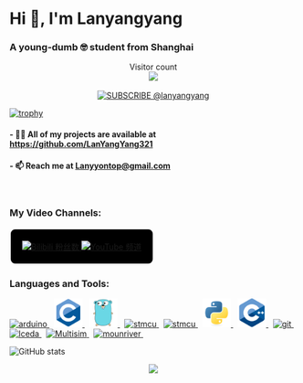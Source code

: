 # Hi 👋, I'm Lanyangyang

### A young-dumb 🤓 student from Shanghai
<p align="center"> 
  Visitor count<br>
  <img src="https://profile-counter.glitch.me/Lanyangyang321/count.svg" />
</p>
<p align="center">
  <a href="https://space.bilibili.com/1084866085">
    <img src="https://img.shields.io/badge/%20-lightgray?style=for-the-badge&label=SUBSCRIBE%20%40lanyangyang" alt="SUBSCRIBE @lanyangyang" />
  </a>
</p>

[![trophy](https://github-profile-trophy.vercel.app/?username=WafflesExploits&theme=algolia)](https://github.com/ryo-ma/github-profile-trophy)


#### - 👨‍💻 All of my projects are available at https://github.com/LanYangYang321
#### - 📫 Reach me at **Lanyyontop@gmail.com**  


</br>
<h3 align="left">My Video Channels:</h3>

<div align="left" style="background-color: black; padding: 20px; border: 2px solid white; border-radius: 10px; display: inline-block;">

  <a align="left" href="https://space.bilibili.com/1084866085" target="_blank">
    <img src="https://img.shields.io/badge/dynamic/json?style=for-the-badge&color=blue&label=BiliBili&labelColor=white&query=$.data.follower&url=https://api.bilibili.com/x/relation/stat?vmid=1084866085&logo=bilibili" alt="Bilibili 粉丝数">
  </a>

  <a align="left" href="https://www.youtube.com/@lyyontop" target="_blank">
    <img src="https://img.shields.io/badge/YouTube-white?style=for-the-badge&logo=youtube&logoColor=FF0000" alt="YouTube 频道">
  </a>

</div>




<p align="left">
  
</p>

<h3 align="left">Languages and Tools:</h3>
<p align="left"> 
  <a href="https://www.arduino.cc/" target="_blank" rel="noreferrer"> <img src="https://cdn.worldvectorlogo.com/logos/arduino-1.svg" alt="arduino" width="50" height="50"/> </a> &nbsp;
  <a href="https://www.cprogramming.com/" target="_blank" rel="noreferrer"> <img src="https://raw.githubusercontent.com/devicons/devicon/master/icons/c/c-original.svg" alt="c" width="50" height="50"/> </a> &nbsp;
  <a href="https://golang.org" target="_blank" rel="noreferrer"> <img src="https://raw.githubusercontent.com/devicons/devicon/master/icons/go/go-original.svg" alt="go" width="50" height="50"/> </a> &nbsp;
  <a href="https://www.st.com.cn/" target="_blank" rel="noreferrer"> <img src="https://static.stmcu.com.cn/2024-st-logo-blue.svg" alt="stmcu" width="80" height="40"/> </a> &nbsp;
  <a href="https://www.wch.cn/" target="_blank" rel="noreferrer"> <img src="https://www.wch.cn/assets/site/img/logo.png" alt="stmcu" width="160" height="40"/> </a> &nbsp;
  <a href="https://www.python.org" target="_blank" rel="noreferrer"> <img src="https://raw.githubusercontent.com/devicons/devicon/master/icons/python/python-original.svg" alt="python" width="50" height="50"/> </a> &nbsp;
  <a href="https://www.w3schools.com/cpp/" target="_blank" rel="noreferrer"> <img src="https://raw.githubusercontent.com/devicons/devicon/master/icons/cplusplus/cplusplus-original.svg" alt="cplusplus" width="50" height="50"/> </a> &nbsp;
  <a href="https://git-scm.com/" target="_blank" rel="noreferrer"> <img src="https://www.vectorlogo.zone/logos/git-scm/git-scm-icon.svg" alt="git" width="50" height="50"/> </a> &nbsp;
  <a href="https://lceda.cn/" target="_blank" rel="noreferrer"> <img src="https://lceda.cn/fonts/blue-logo-cn.svg" alt="lceda" width="250" height="40"/> </a> &nbsp;
  <a href="https://www.ni.com/" target="_blank" rel="noreferrer"> <img src="https://www.ni.com/is/image/ni/Multisim_BG?$ni-icon-pm$" alt="Multisim" width="50" height="50"/> </a> &nbsp;
  <a href="http://www.mounriver.com/" target="_blank" rel="noreferrer"> <img src="http://www.mounriver.com/static/img/1b749f75d9c57f654a11b29cdac777f6.png" alt="mounriver" width="220" height="40"/> </a> &nbsp;
</p>

![GitHub stats](https://github-readme-stats.vercel.app/api?username=lanyangyang321&show_icons=true&theme=transparent)

<p align="center">
  <img src="https://capsule-render.vercel.app/api?type=waving&height=80&color=gradient&reversal=true&section=footer"/>
</p>

